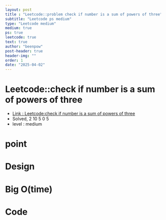 ```yaml
---
layout: post
title : "Leetcode::problem check if number is a sum of powers of three"
subtitle: "Leetcode ps medium"
type: "Leetcode medium"
medium: true
ps: true
leetcode: true
text: true
author: "beenpow"
post-header: true
header-img: ""
order: 1
date: "2025-04-02"
---
```


# Leetcode::check if number is a sum of powers of three
- [Link : Leetcode:check if number is a sum of powers of three]()
- Solved, 2 10 5 0 5
- level : medium
# point

# Design


# Big O(time)

# Code

```cpp

```